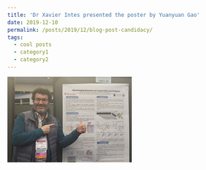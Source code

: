 ```yaml
---
title: 'Dr Xavier Intes presented the poster by Yuanyuan Gao'
date: 2019-12-10
permalink: /posts/2019/12/blog-post-candidacy/
tags:
  - cool posts
  - category1
  - category2
---
```


![](images/conf.png?raw=true)
